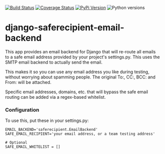 [![Build Status](https://github.com/uw-it-aca/django-saferecipient-email-backend/workflows/tests/badge.svg?branch=master)](https://github.com/uw-it-aca/django-saferecipient-email-backend/actions)
[![Coverage Status](https://coveralls.io/repos/github/uw-it-aca/django-saferecipient-email-backend/badge.svg?branch=master)](https://coveralls.io/github/uw-it-aca/django-saferecipient-email-backend?branch=master)
[![PyPi Version](https://img.shields.io/pypi/v/django-safe-emailbackend.svg)](https://pypi.python.org/pypi/django-safe-emailbackend)
![Python versions](https://img.shields.io/pypi/pyversions/django-safe-emailbackend.svg)


django-saferecipient-email-backend
==================================

This app provides an email backend for Django that will re-route all emails to a safe email address provided by your project's settings.py.  This uses the SMTP email backend to actually send the email.

This makes it so you can use any email address you like during testing, without worrying about spamming people.  The original To:, CC:, BCC: and From: will be attached.

Specific email addresses, domains, etc. that will bypass the safe email routing can be added via a regex-based whitelist.

### Configuration

To use this, put these in your settings.py:

    EMAIL_BACKEND='saferecipient.EmailBackend'
    SAFE_EMAIL_RECIPIENT='your email address, or a team testing address'

    # Optional
    SAFE_EMAIL_WHITELIST = []
